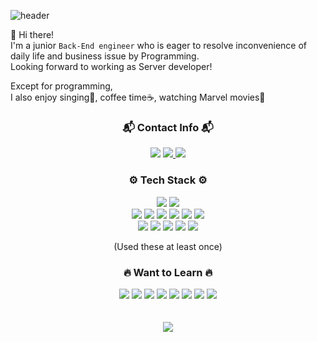 ![header](https://capsule-render.vercel.app/api?type=waving&color=gradient&height=150&section=header&text=백엔드%20개발이%20재밌는%20백민기입니다😄&fontSize=30)

👋 Hi there!   
I'm a junior `Back-End engineer` who is eager to resolve inconvenience of daily life and business issue by Programming.   
Looking forward to working as Server developer!

Except for programming,   
I also enjoy singing🎤, coffee time☕, watching Marvel movies🍿

### <p align="center">📬 Contact Info 📬</p>
<div align="center">
<img src="https://img.shields.io/badge/skyup9393@gmail.com-EA4335?style=flat-square&logo=Gmail&logoColor=white"/>
<a href="https://mingibaekend.notion.site/MINGI-s-TIL-Dev-Blog-c2c10c752e7a42c690d9e1d76bc7a5bf">
  <img src="https://img.shields.io/badge/Dev Blog-333333?style=flat-square&logo=Notion&logoColor=white"/>
</a>
<a href="https://www.linkedin.com/in/baekend/" target="_blank">
  <img src="https://img.shields.io/badge/LinkedIn-0A66C2?style=flat-square&logo=LinkedIn&logoColor=white"/>
</a>
</div>

### <p align="center">⚙️ Tech Stack ⚙️</p>
<div align="center">
<img src="https://img.shields.io/badge/Javascript-F7DF1E?style=flat-square&logo=Javascript&logoColor=white"/> <img src="https://img.shields.io/badge/Typescript-3178C6?style=flat-square&logo=Typescript&logoColor=white"/>   
</div>
<div align="center">
<img src="https://img.shields.io/badge/Node.js-339933?style=flat-square&logo=Node.js&logoColor=white"/> <img src="https://img.shields.io/badge/Express-000000?style=flat-square&logo=Express&logoColor=white"/> <img src="https://img.shields.io/badge/NestJS-E0234E?style=flat-square&logo=NestJS&logoColor=white"/> <img src="https://img.shields.io/badge/MySQL-4479A1?style=flat-square&logo=MySQL&logoColor=white"/> <img src="https://img.shields.io/badge/Sequelize-52B0E7?style=flat-square&logo=Sequelize&logoColor=white"/> <img src="https://img.shields.io/badge/AWS-232F3E?style=flat-square&logo=Amazon AWS&logoColor=white"/>   
</div>
<div align="center">
<img src="https://img.shields.io/badge/React-61DAFB?style=flat-square&logo=React&logoColor=white"/> <img src="https://img.shields.io/badge/Redux-764ABC?style=flat-square&logo=Redux&logoColor=white"/> <img src="https://img.shields.io/badge/HTML-E34F26?style=flat-square&logo=HTML5&logoColor=white"/> <img src="https://img.shields.io/badge/CSS-1572B6?style=flat-square&logo=CSS3&logoColor=white"/> <img src="https://img.shields.io/badge/Sass-CC6699?style=flat-square&logo=Sass&logoColor=white"/> 
</div>
<p align="center">(Used these at least once)</p>

### <p align="center">🔥 Want to Learn 🔥</p>
<div align="center">
<img src="https://img.shields.io/badge/Java-007396?style=flat-square&logo=Java&logoColor=white"/> <img src="https://img.shields.io/badge/Python-3776AB?style=flat-square&logo=Python&logoColor=white"/> <img src="https://img.shields.io/badge/PHP-777BB4?style=flat-square&logo=PHP&logoColor=white"/> <img src="https://img.shields.io/badge/Spring-6DB33F?style=flat-square&logo=Spring&logoColor=white"/> <img src="https://img.shields.io/badge/Django-092E20?style=flat-square&logo=Django&logoColor=white"/> <img src="https://img.shields.io/badge/Laravel-FF2D20?style=flat-square&logo=Laravel&logoColor=white"/> <img src="https://img.shields.io/badge/MongoDB-47A248?style=flat-square&logo=MongoDB&logoColor=white"/> <img src="https://img.shields.io/badge/GraphQL-E10098?style=flat-square&logo=GraphQL&logoColor=white"/>
</div>
<br/><br/>
<div align="center">
 <img src="https://github-readme-stats.vercel.app/api?username=alsrlqor1007&show_icons=true&theme=aura_dark" />
</div>
